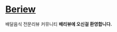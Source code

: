 <!doctype html>
  <html>
    <head>
      <h1><a href="1.html">Beriew</a></h1>
    </head>
    <body>
      <p> 배달음식 전문리뷰 커뮤니티 <strong>배리뷰에<strong> 오신걸 환영합니다.</p>
    </body>
  </html>
